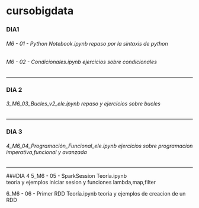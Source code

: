 # cursobigdata
### DIA1

###### M6 - 01 - Python Notebook.ipynb repaso por la sintaxis de python
###### M6 - 02 - Condicionales.ipynb  ejercicios sobre condicionales
* * *
### DIA 2
###### 3_M6_03_Bucles_v2_ele.ipynb  repaso y ejercicios sobre bucles 
* * *
### DIA 3
###### 4_M6_04_Programación_Funcional_ele.ipynb ejercicios sobre programacion imperativa,funcional  y avanzada
* * *
###DIA 4
5_M6 - 05 - SparkSession Teoría.ipynb    
teoria y ejemplos iniciar sesion y funciones lambda,map,filter

6_M6 - 06 - Primer RDD Teoría.ipynb 
teoria y ejemplos de creacion de un RDD 
